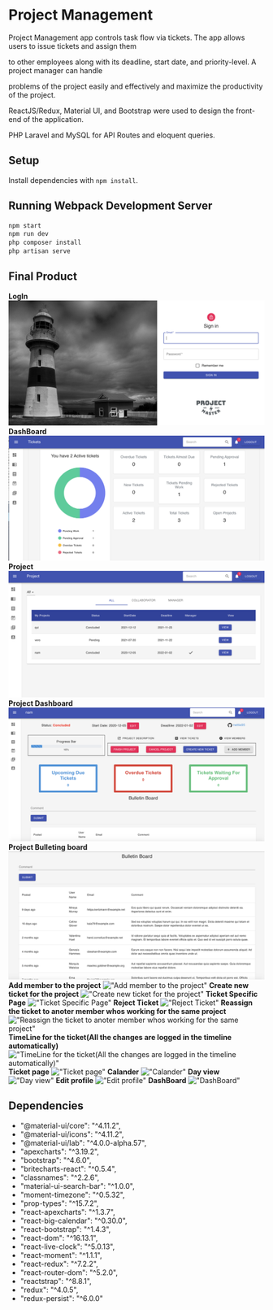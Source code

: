 # Project Management
Project Management app controls task flow via tickets. The app allows users to issue tickets and assign them 

to other employees along with its deadline, start date, and priority-level. A project manager can handle

problems of the project easily and effectively and maximize the productivity of the project.

ReactJS/Redux, Material UI, and Bootstrap were used to design the front-end of the application.

PHP Laravel and MySQL for API Routes and eloquent queries.

## Setup

Install dependencies with `npm install`.

## Running Webpack Development Server

```sh
npm start
npm run dev
php composer install
php artisan serve
```

## Final Product
 **LogIn**
!["LogIn"](https://github.com/WanjinYoo/Project-management/blob/master/public/images/Login.png)
  **DashBoard**
!["DashBoard"](https://github.com/WanjinYoo/Project-management/blob/master/public/images/Dashboard.png)
 **Project**
!["Project"](https://github.com/WanjinYoo/Project-management/blob/master/public/images/Project.png)
 **Project Dashboard**
!["Project Dashboard"](https://github.com/WanjinYoo/Project-management/blob/master/public/images/Project_Dashboard.png)
 **Project Bulleting board**
!["Project Bulleting board"](https://github.com/WanjinYoo/Project-management/blob/master/public/images/Project_Bulleting_board.png)
 **Add member to the project**
!["Add member to the project"](https://github.com/WanjinYoo/Project-management/blob/master/public/images/deleted.png)
  **Create new ticket for the project**
!["Create new ticket for the project"](https://github.com/WanjinYoo/Project-management/blob/master/public/images/fullybooked.png)
  **Ticket Specific Page**
!["Ticket Specific Page"](https://github.com/WanjinYoo/Project-management/blob/master/public/images/form.png)
  **Reject Ticket**
!["Reject Ticket"](https://github.com/WanjinYoo/Project-management/blob/master/public/images/form.png)
  **Reassign the ticket to anoter member whos working for the same project**
!["Reassign the ticket to anoter member whos working for the same project"](https://github.com/WanjinYoo/Project-management/blob/master/public/images/form.png)
  **TimeLine for the ticket(All the changes are logged in the timeline automatically)**
!["TimeLine for the ticket(All the changes are logged in the timeline automatically)"](https://github.com/WanjinYoo/Project-management/blob/master/public/images/form.png)
**Ticket page**
!["Ticket page"](https://github.com/WanjinYoo/Project-management/blob/master/public/images/form.png)
**Calander**
!["Calander"](https://github.com/WanjinYoo/Project-management/blob/master/public/images/form.png)
**Day view**
!["Day view"](https://github.com/WanjinYoo/Project-management/blob/master/public/images/form.png)
**Edit profile**
!["Edit profile"](https://github.com/WanjinYoo/Project-management/blob/master/public/images/form.png)
**DashBoard**
!["DashBoard"](https://github.com/WanjinYoo/Project-management/blob/master/public/images/form.png)



## Dependencies
 - "@material-ui/core": "^4.11.2",
 - "@material-ui/icons": "^4.11.2", 
 - "@material-ui/lab": "^4.0.0-alpha.57",
 - "apexcharts": "^3.19.2",
 - "bootstrap": "^4.6.0",
 - "britecharts-react": "^0.5.4",
 - "classnames": "^2.2.6",
 - "material-ui-search-bar": "^1.0.0",
 - "moment-timezone": "^0.5.32",
 - "prop-types": "^15.7.2",
 - "react-apexcharts": "^1.3.7",
 - "react-big-calendar": "^0.30.0",
 - "react-bootstrap": "^1.4.3",
 - "react-dom": "^16.13.1",
 - "react-live-clock": "^5.0.13",
 - "react-moment": "^1.1.1",
 - "react-redux": "^7.2.2",
 - "react-router-dom": "^5.2.0",
 - "reactstrap": "^8.8.1",
 - "redux": "^4.0.5",
 - "redux-persist": "^6.0.0"







